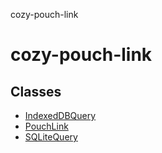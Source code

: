 cozy-pouch-link

# cozy-pouch-link

## Classes

*   [IndexedDBQuery](classes/IndexedDBQuery.md)
*   [PouchLink](classes/PouchLink.md)
*   [SQLiteQuery](classes/SQLiteQuery.md)
